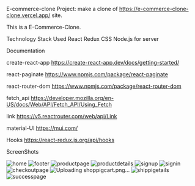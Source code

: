 E-commerce-clone
Project: make a clone of https://e-commerce-clone-clone.vercel.app/ site.

This is a E-Commerce-Clone.

Technology Stack Used
React
Redux
CSS
Node.js for server

Documentation

create-react-app
https://create-react-app.dev/docs/getting-started/

react-paginate
https://www.npmjs.com/package/react-paginate

react-router-dom
https://www.npmjs.com/package/react-router-dom

fetch_api
https://developer.mozilla.org/en-US/docs/Web/API/Fetch_API/Using_Fetch

link
https://v5.reactrouter.com/web/api/Link

material-UI
https://mui.com/

Hooks
https://react-redux.js.org/api/hooks


ScreenShots

![home](https://user-images.githubusercontent.com/95959359/169657549-8a2ef28d-0755-44a3-98dd-cb6662e40d9d.png)
![footer](https://user-images.githubusercontent.com/95959359/169657561-d7518bbc-6458-4833-b52b-46e091f8a296.png)
![productpage](https://user-images.githubusercontent.com/95959359/169657565-e7be01c8-be1b-43c2-99d2-17f311ed12aa.png)
![productdetails](https://user-images.githubusercontent.com/95959359/169657569-c6fe3036-89d8-482c-a91c-b786c1a0c01b.png)
![signup](https://user-images.githubusercontent.com/95959359/169657575-fec77ea0-179c-4f84-a0af-2cccd12ce7d7.png)
![signin](https://user-images.githubusercontent.com/95959359/169657579-7be2193f-bca0-41f8-916f-093ef70fcbf3.png)
![checkoutpage](https://user-images.githubusercontent.com/95959359/169657584-2d13066d-e021-4e1f-9c3a-46f341bcc3cc.png)
![Uploading shoppigcart.png…]()
![shippigetails](https://user-images.githubusercontent.com/95959359/169657599-98ca613d-c11f-4504-b6ba-6ec754a5af46.png)
![successpage](https://user-images.githubusercontent.com/95959359/169657600-e1e6c7a2-22c3-44d9-8389-fd3c97322f28.png)

